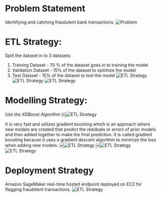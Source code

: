 # Problem Statement
Identifying and catching fraudulent bank transactions.
![Problem](https://s3.amazonaws.com/nand-aws-ml/one.png)


# ETL Strategy:
Split the dataset in to 3 datasets:
1) Training Dataset - 70 % of the dataset goes in to training the model
2) Validation Dataset - 15%  of the dataset to optimize the model 
3) Test Dataset - 15% of the dataset to test the model 
![ETL Strategy](https://s3.amazonaws.com/nand-aws-ml/two.png)
![ETL Strategy](https://s3.amazonaws.com/nand-aws-ml/three.png)
![ETL Strategy](https://s3.amazonaws.com/nand-aws-ml/six.png)


# Modelling Strategy:
*Use the XGBoost Algorithm*
￼![ETL Strategy](https://s3.amazonaws.com/nand-aws-ml/five.png)


It is very fast and utilizes gradient boosting which is an approach where new models are created that predict the residuals or errors of prior models and then added together to make the final prediction. It is called gradient boosting because it uses a gradient descent algorithm to minimize the loss when adding new models.
￼![ETL Strategy](https://s3.amazonaws.com/nand-aws-ml/eight.png)
￼![ETL Strategy](https://s3.amazonaws.com/nand-aws-ml/seven.png)
![ETL Strategy](https://s3.amazonaws.com/nand-aws-ml/four.png)

# Deployment Strategy
Amazon SageMaker real-time hosted endpoint deployed on EC2 for flagging fraudelent transactions.
![ETL Strategy](https://s3.amazonaws.com/nand-aws-ml/deployment.png)
